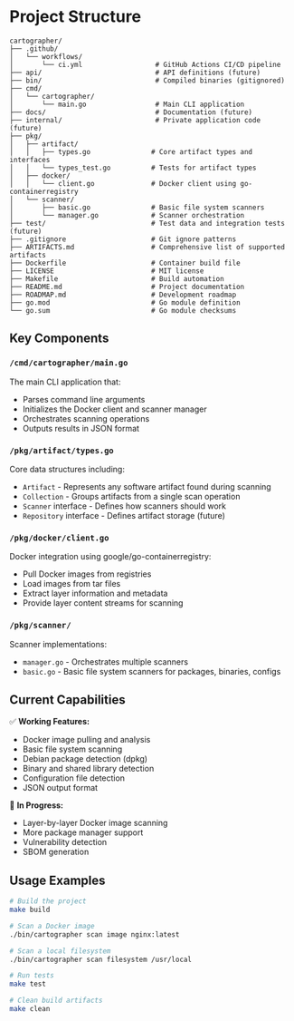 # Project Structure

```
cartographer/
├── .github/
│   └── workflows/
│       └── ci.yml                  # GitHub Actions CI/CD pipeline
├── api/                            # API definitions (future)
├── bin/                            # Compiled binaries (gitignored)
├── cmd/
│   └── cartographer/
│       └── main.go                 # Main CLI application
├── docs/                           # Documentation (future)
├── internal/                       # Private application code (future)
├── pkg/
│   ├── artifact/
│   │   ├── types.go               # Core artifact types and interfaces
│   │   └── types_test.go          # Tests for artifact types
│   ├── docker/
│   │   └── client.go              # Docker client using go-containerregistry
│   └── scanner/
│       ├── basic.go               # Basic file system scanners
│       └── manager.go             # Scanner orchestration
├── test/                          # Test data and integration tests (future)
├── .gitignore                     # Git ignore patterns
├── ARTIFACTS.md                   # Comprehensive list of supported artifacts
├── Dockerfile                     # Container build file
├── LICENSE                        # MIT license
├── Makefile                       # Build automation
├── README.md                      # Project documentation
├── ROADMAP.md                     # Development roadmap
├── go.mod                         # Go module definition
└── go.sum                         # Go module checksums
```

## Key Components

### `/cmd/cartographer/main.go`
The main CLI application that:
- Parses command line arguments
- Initializes the Docker client and scanner manager
- Orchestrates scanning operations
- Outputs results in JSON format

### `/pkg/artifact/types.go`
Core data structures including:
- `Artifact` - Represents any software artifact found during scanning
- `Collection` - Groups artifacts from a single scan operation
- `Scanner` interface - Defines how scanners should work
- `Repository` interface - Defines artifact storage (future)

### `/pkg/docker/client.go`
Docker integration using google/go-containerregistry:
- Pull Docker images from registries
- Load images from tar files
- Extract layer information and metadata
- Provide layer content streams for scanning

### `/pkg/scanner/`
Scanner implementations:
- `manager.go` - Orchestrates multiple scanners
- `basic.go` - Basic file system scanners for packages, binaries, configs

## Current Capabilities

✅ **Working Features:**
- Docker image pulling and analysis
- Basic file system scanning
- Debian package detection (dpkg)
- Binary and shared library detection
- Configuration file detection
- JSON output format

🔄 **In Progress:**
- Layer-by-layer Docker image scanning
- More package manager support
- Vulnerability detection
- SBOM generation

## Usage Examples

```bash
# Build the project
make build

# Scan a Docker image
./bin/cartographer scan image nginx:latest

# Scan a local filesystem
./bin/cartographer scan filesystem /usr/local

# Run tests
make test

# Clean build artifacts
make clean
```

